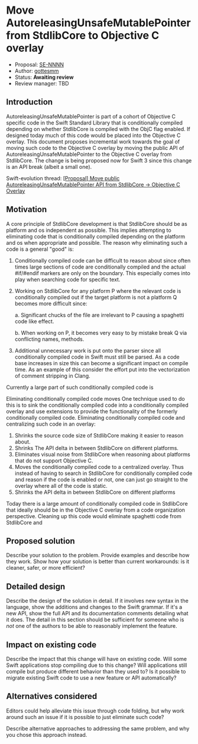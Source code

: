 # Move AutoreleasingUnsafeMutablePointer from StdlibCore to Objective C overlay

* Proposal: [SE-NNNN](XXXX-Move-autoreleasing-pointer-to-objc-overlay.md)
* Author: [gottesmm](https://github.com/gottesmm)
* Status: **Awaiting review**
* Review manager: TBD

## Introduction

AutoreleasingUnsafeMutablePointer is part of a cohort of Objective C specific code in the Swift Standard Library that is conditionally compiled depending on whether StdlibCore is compiled with the ObjC flag enabled. If designed today much of this code would be placed into the Objective C overlay. This document proposes incremental work towards the goal of moving such code to the Objective C overlay by moving the public API of AutoreleasingUnsafeMutablePointer to the Objective C overlay from StdlibCore. The change is being proposed now for Swift 3 since this change is an API break (albeit a small one).

Swift-evolution thread: [[Proposal] Move public AutoreleasingUnsafeMutablePointer API from StdlibCore -> Objective C Overlay](http://thread.gmane.org/gmane.comp.lang.swift.evolution/24631)

## Motivation

A core principle of StdlibCore development is that StdlibCore should be as platform and os independent as possible. This implies attempting to eliminating code that is conditionally compiled depending on the platform and os when appropriate and possible. The reason why eliminating such a code is a general "good" is:

1. Conditionally compiled code can be difficult to reason about since often times large sections of code are conditionally compiled and the actual \#if/\#endif markers are only on the boundary. This especially comes into play when searching code for specific text.

2. Working on StdlibCore for any platform P where the relevant code is conditionally compiled out if the target platform is not a platform Q becomes more difficult since:

   a. Significant chucks of the file are irrelevant to P causing a spaghetti code like effect.

   b. When working on P, it becomes very easy to by mistake break Q via conflicting names, methods.

3. Additional unnecessary work is put onto the parser since all conditionally compiled code in Swift must still be parsed. As a code base increases in size this can become a significant impact on compile time. As an example of this consider the effort put into the vectorization of comment stripping in Clang.

Currently a large part of such conditionally compiled code is

Eliminating conditionally compiled code moves One technique used to do this is to sink the conditionally compiled code into a conditionally compiled overlay and use
extensions to provide the functionality of the formerly conditionally compiled
code. Eliminating conditionally compiled code and centralizing such code in an
overlay:

1. Shrinks the source code size of StdlibCore making it easier to reason about.
2. Shrinks The API delta in between StdlibCore on different platforms.
3. Eliminates visual noise from StdlibCore when reasoning about platforms that
   do not support Objective C.
4. Moves the conditionally compiled code to a centralized overlay. Thus instead
   of having to search in StdlibCore for conditionally compiled code and reason
   if the code is enabled or not, one can just go straight to the overlay where
   all of the code is static.
5. Shrinks the API delta in between StdlibCore on different platforms

Today there is a large amount of conditionally compiled code in StdlibCore that
ideally should be in the Objective C overlay from a code organization
perspective. Cleaning up this code would eliminate spaghetti code from
StdlibCore and 

## Proposed solution

Describe your solution to the problem. Provide examples and describe
how they work. Show how your solution is better than current
workarounds: is it cleaner, safer, or more efficient?

## Detailed design

Describe the design of the solution in detail. If it involves new
syntax in the language, show the additions and changes to the Swift
grammar. If it's a new API, show the full API and its documentation
comments detailing what it does. The detail in this section should be
sufficient for someone who is *not* one of the authors to be able to
reasonably implement the feature.

## Impact on existing code

Describe the impact that this change will have on existing code. Will some
Swift applications stop compiling due to this change? Will applications still
compile but produce different behavior than they used to? Is it
possible to migrate existing Swift code to use a new feature or API
automatically?

## Alternatives considered

Editors could help alleviate this issue through code folding, but why work
around such an issue if it is possible to just eliminate such code?

Describe alternative approaches to addressing the same problem, and
why you chose this approach instead.

